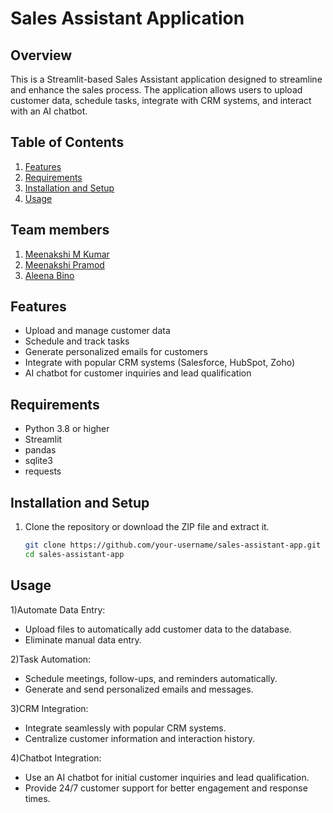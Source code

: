# Sales Assistant Application

## Overview
This is a Streamlit-based Sales Assistant application designed to streamline and enhance the sales process. The application allows users to upload customer data, schedule tasks, integrate with CRM systems, and interact with an AI chatbot.

## Table of Contents
1. [Features](#features)
2. [Requirements](#requirements)
3. [Installation and Setup](#installation-and-setup)
4. [Usage](#usage)

## Team members
1. [Meenakshi M Kumar](https://github.com/Meenakshimkumar)
2. [Meenakshi Pramod](https://github.com/MeenakshiPramod)
3. [Aleena Bino](https://github.com/aleena24bino)

## Features
- Upload and manage customer data
- Schedule and track tasks
- Generate personalized emails for customers
- Integrate with popular CRM systems (Salesforce, HubSpot, Zoho)
- AI chatbot for customer inquiries and lead qualification

## Requirements
- Python 3.8 or higher
- Streamlit
- pandas
- sqlite3
- requests

## Installation and Setup
1. Clone the repository or download the ZIP file and extract it.
   ```bash
   git clone https://github.com/your-username/sales-assistant-app.git
   cd sales-assistant-app

## Usage
1)Automate Data Entry:

* Upload files to automatically add customer data to the database.
* Eliminate manual data entry.

2)Task Automation:

* Schedule meetings, follow-ups, and reminders automatically.
* Generate and send personalized emails and messages.

3)CRM Integration:

* Integrate seamlessly with popular CRM systems.
* Centralize customer information and interaction history.

4)Chatbot Integration:

* Use an AI chatbot for initial customer inquiries and lead qualification.
* Provide 24/7 customer support for better engagement and response times.
